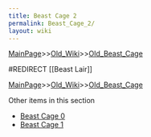 ```yaml
---
title: Beast Cage 2
permalink: Beast_Cage_2/
layout: wiki
---
```


[MainPage](/keeperrl_wiki/ "wikilink")>>[Old_Wiki](/keeperrl_wiki/Old_Wiki "wikilink")>>[Old_Beast_Cage](/keeperrl_wiki/Old_Beast_Cage "wikilink")

#REDIRECT [[Beast Lair]]

[MainPage](/keeperrl_wiki/ "wikilink")>>[Old_Wiki](/keeperrl_wiki/Old_Wiki "wikilink")>>[Old_Beast_Cage](/keeperrl_wiki/Old_Beast_Cage "wikilink")

Other items in this section
-    [Beast Cage 0](/keeperrl_wiki/Beast_Cage_0 "wikilink")
-    [Beast Cage 1](/keeperrl_wiki/Beast_Cage_1 "wikilink")
